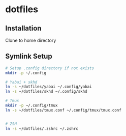 # dotfiles

## Installation
Clone to home directory

## Symlink Setup

```bash
# Setup .config directory if not exists
mkdir -p ~/.config

# Yabai + skhd
ln -s ~/dotfiles/yabai ~/.config/yabai
ln -s ~/dotfiles/skhd ~/.config/skhd

# Tmux
mkdir -p ~/.config/tmux
ln -s ~/dotfiles/tmux.conf ~/.config/tmux/tmux.conf


# ZSH
ln -s ~/dotfiles/.zshrc ~/.zshrc
```
